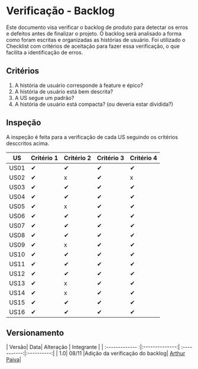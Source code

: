 # Verificação - Backlog

 Este documento visa verificar o backlog de produto para detectar os erros e defeitos antes de finalizar o projeto. O backlog será analisado a forma como foram escritas e organizadas as histórias de usuário. Foi utilizado o Checklist com critérios de aceitação para fazer essa verificação, o que facilita a identificação de erros.

## Critérios

1. A história de usuário corresponde à feature e épico?
2. A história de usuário está bem descrita?
3. A US segue um padrão?
4. A história de usuário está compacta? (ou deveria estar dividida?)

## Inspeção

A inspeção é feita para a verificação de cada US seguindo os critérios desccritos acima.

| US       | Critério 1 | Critério 2| Critério 3 | Critério 4|
|----------|------------|-----------|------------|-----------|
| US01     | ✔          |      ✔    |     ✔      |✔          |
| US02     | ✔          |      x    |     ✔      |x          |
| US03     | ✔          |      ✔    |     ✔      |✔          |
| US04     | ✔          |      ✔    |     ✔      |✔          |
| US05     | ✔          |      x    |     ✔      |✔          |
| US06     | ✔          |      ✔    |     ✔      |✔          |
| US07     | ✔          |      ✔    |     ✔      |✔          |
| US08     | ✔          |      ✔    |     ✔      |✔          |
| US09     | ✔          |      x    |     ✔      |✔          |
| US10     | ✔          |      ✔    |     ✔      |✔          |
| US11     | ✔          |      ✔    |     ✔      |✔          |
| US12     | ✔          |      ✔    |     ✔      |✔          |
| US13     | ✔          |      x    |     ✔      |✔          |
| US14     | ✔          |      x    |     ✔      |✔          |
| US15     | ✔          |      ✔    |     ✔      |✔          |
| US16     | ✔          |      ✔    |     ✔      |✔          |

## Versionamento

| Versão| Data| Alteração | Integrante |
| :------------- :|:--------------:| :-----------:|:----------:|
| 1.0| 08/11 |Adição da verificação do backlog|  [Arthur Paiva](https://github.com/ArthurPaivaT)|